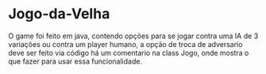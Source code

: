 # Jogo-da-Velha
O game foi feito em java, contendo opções para se jogar contra uma IA de 3 variações ou contra um player humano, a opção de troca de adversario deve ser feito via código
há um comentario na class Jogo, onde mostra o que fazer para usar essa funcionalidade.
